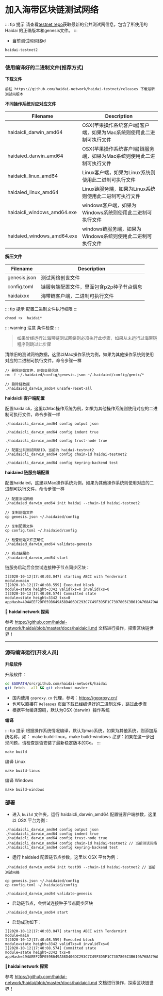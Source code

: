 # 加入海带区块链测试网络

::: tip 提示
请查看[testnet repo](https://github.com/haidai-network/testnet)获取最新的公共测试网信息，包含了所使用的 Haidai 的正确版本和genesis文件。
:::

- 当前测试网网络id

```
haidai-testnet2
```

--- 

### 使用编译好的二进制文件[推荐方式]

**下载文件**

```
前往 https://github.com/haidai-network/haidai-testnet/releases 下载最新测试网版本
```

**不同操作系统对应对应文件**

| Filename  | Description                                     |
| --------- | ----------------------------------------------- |
| haidaicli_darwin_amd64    | OSX(苹果操作系统客户端)客户端，如果为Mac系统则使用此二进制可执行文件 |
| haidaied_darwin_amd64    | OSX(苹果操作系统客户端)链服务端，如果为Mac系统则使用此二进制可执行文件 |
| haidaicli_linux_amd64   | Linux客户端，如果为Linux系统则使用此二进制可执行文件 |
| haidaied_linux_amd64    | Linux链服务端，如果为Linux系统则使用此二进制可执行文件 |
| haidaicli_windows_amd64.exe    | windows客户端，如果为Windows系统则使用此二进制可执行文件 |
| haidaied_windows_amd64.exe    | windows链服务端，如果为Windows系统则使用此二进制可执行文件 |


**解压文件**

| Filename  | Description                                     |
| --------- | ----------------------------------------------- |
| genesis.json   | 测试网络创世文件 |
| config.toml    | 链服务端配置文件，里面包含p2p种子节点信息 |
| haidaixxx   | 海带链客户端，二进制可执行文件 |

::: tip 提示
配置二进制文件执行权限
:::

```
chmod +x  haidai*

```

::: warning 注意
条件检查
:::

> 如果曾经运行过海带链测试网络则必须执行此步骤，如果从未运行过海带链程序则跳过此步骤

清除旧的测试网络数据，这里以Mac操作系统为例，如果为其他操作系统则使用对应的二进制可执行文件，命令步骤一样

```
// 删除创始文件，创始交易信息
rm -f ~/.haidaied/config/genesis.json ~/.haidaied/config/gentx/*

// 删除链数据
./haidaied_darwin_amd64 unsafe-reset-all

```

**haidaicli 客户端配置**

配置haidaicli，这里以Mac操作系统为例，如果为其他操作系统则使用对应的二进制可执行文件，命令步骤一样

```
./haidaicli_darwin_amd64 config output json

./haidaicli_darwin_amd64 config indent true

./haidaicli_darwin_amd64 config trust-node true

// 配置公共测试网络ID，当前为 haidai-testnet2
./haidaicli_darwin_amd64 config chain-id haidai-testnet2

./haidaicli_darwin_amd64 config keyring-backend test

```

**haidaied 链服务端配置**

配置haidaied，这里以Mac操作系统为例，如果为其他操作系统则使用对应的二进制可执行文件，命令步骤一样

```
// 配置测试网络
./haidaied_darwin_amd64 init haidai --chain-id haidai-testnet2

// 复制创始文件
cp genesis.json ~/.haidaied/config

// 复制配置文件
cp config.toml ~/.haidaied/config

// 检查创始文件正确性
./haidaied_darwin_amd64 validate-genesis

// 启动链服务
./haidaied_darwin_amd64 start

```

链服务启动后会尝试连接种子节点同步区块：

```
I[2020-10-12|17:40:03.047] starting ABCI with Tendermint                module=main 
I[2020-10-12|17:40:08.559] Executed block                               module=state height=3342 validTxs=0 invalidTxs=0
I[2020-10-12|17:40:08.574] Committed state                              module=state height=3342 txs=0 appHash=494AEEF2DF059B649A58D406DC293C7C49F3D5F1C7307805C3B619A768A79A8C
```

**🚀 haidai network 探索**

参考 <https://github.com/haidai-network/haidai/blob/master/docs/haidaicli.md> 文档进行操作，探索区块链世界！


---

### 源码编译运行[开发人员]

**升级软件**

升级软件：

```bash
cd $GOPATH/src/github.com/haidai-network/haidai
git fetch --all && git checkout master
```

- 国内使用 `goproxy.cn` 代理，参考：https://goproxy.cn/
- 也可以直接在 `Releases` 页面下载已经编译好的二进制文件，跳过此步骤
- 根据平台编译源码，默认为OSX (darwin）操作系统

**编译**

::: tip 提示
 根据操作系统情况编译，默认为mac系统，如果为其他系统，则添加系统名称，如：
 make build-linux，make build-windows
*注意*：如果在这一步出现问题，请检查是否安装了最新稳定版本的Go。
:::

```
make build
```

编译 Linux

```
make build-linux
```

编译 Windows

```
make build-windows
```

### 部署

- 进入 `build` 文件夹，运行 haidaicli_darwin_amd64 配置链客户端参数，这里以 OSX 平台为例：

```
./haidaicli_darwin_amd64 config output json
./haidaicli_darwin_amd64 config indent true
./haidaicli_darwin_amd64 config trust-node true
./haidaicli_darwin_amd64 config chain-id haidai-testnet2 // 当前测试网络
./haidaicli_darwin_amd64 config keyring-backend test

```

- 运行 haidaied 配置链节点参数，这里以 OSX 平台为例：

```
./haidaied_darwin_amd64 init test99 --chain-id haidai-testnet2 // 当前测试网络

cp genesis.json ~/.haidaied/config
cp config.toml ~/.haidaied/config

./haidaied_darwin_amd64 validate-genesis
```

- 启动链节点，会尝试连接种子节点同步区块

```
./haidaied_darwin_amd64 start
```

- 启动成功如下：

```
I[2020-10-12|17:40:03.047] starting ABCI with Tendermint                module=main 
I[2020-10-12|17:40:08.559] Executed block                               module=state height=3342 validTxs=0 invalidTxs=0
I[2020-10-12|17:40:08.574] Committed state                              module=state height=3342 txs=0 appHash=494AEEF2DF059B649A58D406DC293C7C49F3D5F1C7307805C3B619A768A79A8C
```

**🚀haidai network 探索**

参考 <https://github.com/haidai-network/haidai/blob/master/docs/haidaicli.md> 文档进行操作，探索区块链世界！